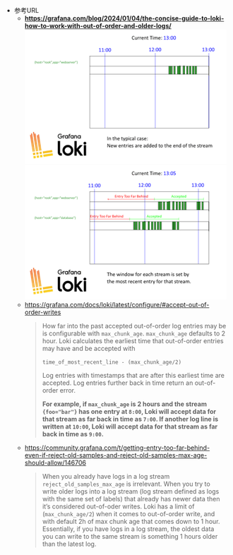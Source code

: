 - 参考URL
  - **https://grafana.com/blog/2024/01/04/the-concise-guide-to-loki-how-to-work-with-out-of-order-and-older-logs/**  
    ![out-of-order-1](./image/out-of-order-2.gif)
    ![out-of-order-2](./image/out-of-order.gif)
  - https://grafana.com/docs/loki/latest/configure/#accept-out-of-order-writes  
    > How far into the past accepted out-of-order log entries may be is configurable with `max_chunk_age`. `max_chunk_age` defaults to 2 hour. Loki calculates the earliest time that out-of-order entries may have and be accepted with  
    > ```shell
    > time_of_most_recent_line - (max_chunk_age/2)
    > ```
    > Log entries with timestamps that are after this earliest time are accepted. Log entries further back in time return an out-of-order error.
    >
    > **For example, if `max_chunk_age` is 2 hours and the stream `{foo="bar"}` has one entry at `8:00`, Loki will accept data for that stream as far back in time as `7:00`. If another log line is written at `10:00`, Loki will accept data for that stream as far back in time as `9:00`.**
  - https://community.grafana.com/t/getting-entry-too-far-behind-even-if-reject-old-samples-and-reject-old-samples-max-age-should-allow/146706  
    > When you already have logs in a log stream `reject_old_samples_max_age` is irrelevant. When you try to write older logs into a log stream (log stream defined as logs with the same set of labels) that already has newer data then it’s considered out-of-oder writes. Loki has a limit of (`max_chunk_age/2`) when it comes to out-of-order write, and with default 2h of max chunk age that comes down to 1 hour. Essentially, if you have logs in a log stream, the oldest data you can write to the same stream is something 1 hours older than the latest log.